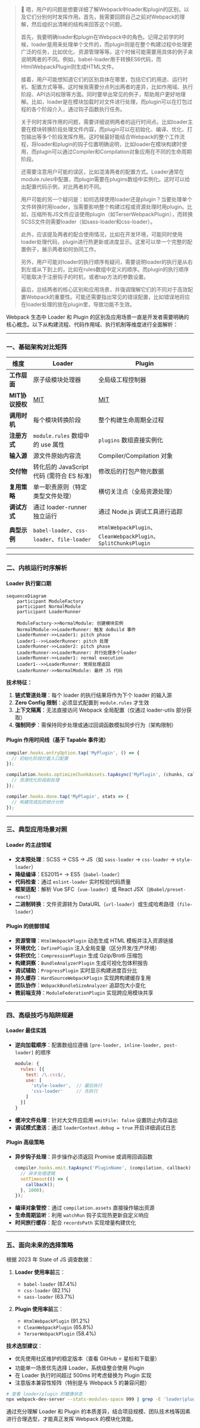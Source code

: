 > 💭 嗯，用户的问题是想要详细了解Webpack中loader和plugin的区别，以及它们分别何时发挥作用。首先，我需要回顾自己之前对Webpack的理解，然后组织出清晰的结构来回答这个问题。
>
> 首先，我要明确loader和plugin在Webpack中的角色。记得之前学的时候，loader是用来处理单个文件的，而plugin则是在整个构建过程中处理更广泛的任务，比如优化、资源管理等等。这个时候可能需要用具体的例子来说明两者的不同。例如，babel-loader用于转换ES6代码，而HtmlWebpackPlugin则生成HTML文件。
>
> 接着，用户可能想知道它们的区别具体在哪里，包括它们的用途、运行时机、配置方式等等。这时候我需要分点列出两者的差异，比如作用域、执行阶段、API访问权限等方面。同时要举出常见的例子，帮助用户更好地理解。比如，loader是在模块加载时对文件进行处理，而plugin可以在打包过程的各个阶段介入，通过钩子函数执行任务。
>
> 关于何时发挥作用的问题，需要详细说明两者的运行时间点。比如loader主要在模块转换阶段处理文件内容，而plugin可以在初始化、编译、优化、打包输出等多个阶段发挥作用。这时候最好能结合Webpack的整个工作流程，将loader和plugin的钩子位置明确说明，比如loader在模块构建时使用，而plugin可以通过Compiler和Compilation对象应用在不同的生命周期阶段。
>
> 还需要注意用户可能的误区，比如混淆两者的配置方式。Loader通常在module.rules中配置，而plugin需要在plugins数组中实例化。这时可以给出配置代码示例，对比两者的不同。
>
> 用户可能的另一个疑问是：如何选择使用loader还是plugin？当要处理单个文件转换时用loader，当需要影响整个构建过程或资源处理时用plugin。比如，压缩所有JS文件应该使用plugin（如TerserWebpackPlugin），而转换SCSS文件则需要loader（如sass-loader和css-loader）。
>
> 此外，应该提及两者的配合使用情况，比如在开发环境，可能同时使用loader处理代码，plugin进行热更新或进度显示。这里可以举一个完整的配置例子，展示两者如何协同工作。
>
> 另外，用户可能对loader的执行顺序有疑问，需要说明loader的执行是从右到左或从下到上的，比如在rules数组中定义的顺序。而plugin的执行顺序可能取决于注册钩子的时机，或者tap方法的参数设置。
>
> 最后，总结两者的核心区别和应用场景，并强调理解它们的不同对于高效配置Webpack的重要性。可能还需要指出常见的错误配置，比如错误地将应在loader处理的放在plugin里，导致功能不生效。
>
> 



Webpack 生态中 Loader 和 Plugin 的区别及应用场景一直是开发者需要明确的核心概念。以下从构建流程、代码作用域、执行机制等维度进行全面解析：

---

### **一、基础架构对比矩阵**

| 维度         | Loader                                                                                 | Plugin                                                                                    |
|--------------|---------------------------------------------------------------------------------------|------------------------------------------------------------------------------------------|
| **工作层面** | 原子级模块处理器                                                                       | 全局级工程控制器                                                                          |
| **MIT协议授权** | [MIT](https://opensource.org/licenses/MIT)                                            | [MIT](https://opensource.org/licenses/MIT)                                               |
| **调用时机** | 每个模块转换阶段                                                                       | 整个构建生命周期全过程                                                                    |
| **注册方式** | `module.rules` 数组中的 use 属性                                                      | `plugins` 数组直接实例化                                                                  |
| **输入源**   | 源文件原始内容流                                                                       | Compiler/Compilation 对象                                                                 |
| **交付物**   | 转化后的 JavaScript 代码 (需符合 ES 标准)                                              | 修改后的打包产物元数据                                                                    |
| **复用策略** | 单一职责原则（特定类型文件处理）                                                       | 横切关注点（全局资源处理）                                                                |
| **调试方式** | 通过 loader-runner 独立运行                                                           | 通过 Node.js 调试工具进行追踪                                                             |
| **典型示例** | `babel-loader`、`css-loader`、`file-loader`                                          | `HtmlWebpackPlugin`、`CleanWebpackPlugin`、`SplitChunksPlugin`                           |

---

### **二、内核运行时序解析**

#### **Loader 执行窗口期**

```mermaid
sequenceDiagram
    participant ModuleFactory
    participant NormalModule
    participant LoaderRunner
    
    ModuleFactory->>NormalModule: 创建模块实例
    NormalModule->>LoaderRunner: 触发 doBuild 事件
    LoaderRunner->>Loader1: pitch phase
    Loader1-->>LoaderRunner: pitch 处理
    LoaderRunner->>Loader2: pitch phase
    LoaderRunner->>LoaderRunner: 并行处理多个loader
    LoaderRunner->>Loader1: normal execution
    Loader1-->>LoaderRunner: 常规处理返回
    LoaderRunner->>NormalModule: 最终 JS 代码
```

**技术特征：**
1. **链式管道处理**：每个 loader 的执行结果将作为下个 loader 的输入源
2. **Zero Config 限制**：必须显式配置到 `module.rules` 才生效
3. **上下文隔离**：无法直接访问 Webpack 全局配置（仅通过 loader-utils 部分获取）
4. **强制同步**：需保持同步处理或通过回调函数模拟同步行为（架构限制）

#### **Plugin 作用时间线**（基于 Tapable 事件流）

```javascript
compiler.hooks.entryOption.tap('MyPlugin', () => {
  // 初始化阶段拦截入口配置
});

compilation.hooks.optimizeChunkAssets.tapAsync('MyPlugin', (chunks, callback) => {
  // 资源优化阶段前处理
});

compiler.hooks.done.tap('MyPlugin', stats => {
  // 构建完成后的统计分析
});
```

---

### **三、典型应用场景对照**

#### **Loader 的主战领域**
- **文本预处理**：SCSS → CSS → JS（如 `sass-loader` → `css-loader` → `style-loader`）
- **降级编译**：ES2015+ → ES5（`babel-loader`）
- **代码检查**：通过 `eslint-loader` 实时校验代码质量
- **框架适配**：解析 Vue SFC（`vue-loader`）或 React JSX（`@babel/preset-react`）
- **二进制转换**：文件资源转为 DataURL（`url-loader`）或生成哈希路径（`file-loader`）

#### **Plugin 的统御领域**
- **资源管理**：`HtmlWebpackPlugin` 动态生成 HTML 模板并注入资源链接
- **环境优化**：`DefinePlugin` 注入全局变量（区分开发/生产环境）
- **体积优化**：`CompressionPlugin` 生成 Gzip/Brotli 压缩包
- **构建洞察**：`BundleAnalyzerPlugin` 生成可视化包体积报告
- **调试辅助**：`ProgressPlugin` 实时显示构建进度百分比
- **持久缓存**：`HardSourceWebpackPlugin` 实现跨构建缓存复用
- **团队协作**：`WebpackBundleSizeAnalyzer` 追踪包大小变化
- **微前端支持**：`ModuleFederationPlugin` 实现跨应用模块共享

---

### **四、高级技巧与陷阱规避**

#### **Loader 最佳实践**
- **逆向加载顺序**：配置数组应遵循 `[pre-loader, inline-loader, post-loader]` 的顺序
  ```javascript
  module: {
    rules: [{
      test: /\.css$/,
      use: [
        'style-loader',  // 最后执行
        'css-loader'     // 先执行
      ]
    }]
  }
  ```
- **缓冲文件处理**：针对大文件应启用 `emitFile: false` 设置防止内存溢出
- **调试模式激活**：通过 `loaderContext.debug = true` 开启详细调试日志

#### **Plugin 高级策略**
- **异步钩子处理**：异步操作必须返回 Promise 或调用回调函数
  ```javascript
  compiler.hooks.emit.tapAsync('PluginName', (compilation, callback) => {
    // 异步处理逻辑
    setTimeout(() => { 
      callback();
    }, 1000);
  });
  ```
- **编译对象管控**：通过 `compilation.assets` 直接操作输出资源
- **生命周期监听**：利用 `watchRun` 钩子实现热更新自定义响应
- **时间旅行缓存**：配合 `recordsPath` 实现增量构建优化

---

### **五、面向未来的选择策略**

根据 2023 年 State of JS 调查数据：
1. **Loader 使用率前三**：
   - `babel-loader` (87.4%)
   - `css-loader` (82.1%)
   - `sass-loader` (63.7%)

2. **Plugin 使用率前三**：
   - `HtmlWebpackPlugin` (91.2%)
   - `CleanWebpackPlugin` (65.8%)
   - `TerserWebpackPlugin` (58.4%)


**技术选型建议**：
- 优先使用社区维护的稳定版本（查看 GitHub ⭐️ 星标和下载量）
- 功能单一场景优先选择 Loader，系统级整合使用 Plugin
- 在 Loader 执行时间超过 500ms 时考虑替换为 Plugin 实现
- 注意版本兼容性矩阵（特别是与 Webpack 5 的兼容问题）

```bash
# 查看 loader/plugin 的健康状态
npx webpack-dev-server --stats-modules-space 999 | grep -E 'loader|plugin'
```

通过充分理解 Loader 和 Plugin 的本质差异，结合项目规模、团队技术栈等因素进行合理选型，才能真正发挥 Webpack 的模块化效能。
